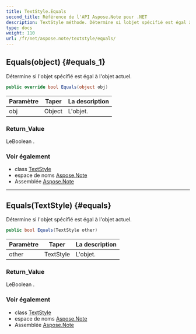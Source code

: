 ```yaml
---
title: TextStyle.Equals
second_title: Référence de l'API Aspose.Note pour .NET
description: TextStyle méthode. Détermine si lobjet spécifié est égal à lobjet actuel.
type: docs
weight: 110
url: /fr/net/aspose.note/textstyle/equals/
---
```

## Equals(object) {#equals_1}

Détermine si l'objet spécifié est égal à l'objet actuel.

```csharp
public override bool Equals(object obj)
```

| Paramètre | Taper | La description |
| --- | --- | --- |
| obj | Object | L'objet. |

### Return_Value

LeBoolean .

### Voir également

* class [TextStyle](../)
* espace de noms [Aspose.Note](../../textstyle/)
* Assemblée [Aspose.Note](../../../)

---

## Equals(TextStyle) {#equals}

Détermine si l'objet spécifié est égal à l'objet actuel.

```csharp
public bool Equals(TextStyle other)
```

| Paramètre | Taper | La description |
| --- | --- | --- |
| other | TextStyle | L'objet. |

### Return_Value

LeBoolean .

### Voir également

* class [TextStyle](../)
* espace de noms [Aspose.Note](../../textstyle/)
* Assemblée [Aspose.Note](../../../)



